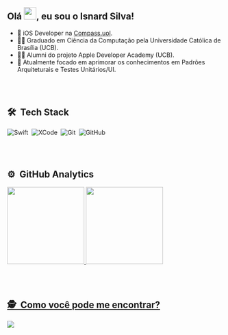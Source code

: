 ## Olá <img src="https://media.giphy.com/media/hvRJCLFzcasrR4ia7z/giphy.gif" width="29px">, eu sou o Isnard Silva!

- 🔭 iOS Developer na [Compass.uol](https://compass.uol).
- 🧑‍🎓 Graduado em Ciência da Computação pela Universidade Católica de Brasília (UCB).
- 👨‍💻 Alumni do projeto Apple Developer Academy (UCB).
- 🌱 Atualmente focado em aprimorar os conhecimentos em Padrões Arquiteturais e Testes Unitários/UI.

<br><br>

## 🛠 &nbsp;Tech Stack
![Swift](https://img.shields.io/badge/-Swift-05122A?style=flat&logo=swift)&nbsp;
![XCode](https://img.shields.io/badge/-Xcode-05122A?style=flat&logo=xcode)&nbsp;
![Git](https://img.shields.io/badge/-Git-05122A?style=flat&logo=git)&nbsp;
![GitHub](https://img.shields.io/badge/-GitHub-05122A?style=flat&logo=github)&nbsp;


<br><br>

## ⚙️ &nbsp;GitHub Analytics
<!-- 
 <div>
<a href="https://github.com/isnardsilva">
  <img height="180em" src="https://github-readme-stats-eight-theta.vercel.app/api?username=isnardsilva&show_icons=true&theme=algolia&count_private=true"/>
  <img height="180em" src="https://github-readme-stats-eight-theta.vercel.app/api/top-langs/?username=isnardsilva&layout=compact&langs_count=8&theme=algolia&include_all_commits=true&count_private=true"/>
</a>
</div> -->

<div>
  <a href="https://github.com/isnardsilva">
  <img height="180em" src="https://github-readme-stats.vercel.app/api?username=isnardsilva&show_icons=true&theme=dracula&include_all_commits=true&count_private=true"/>
  <img height="180em" src="https://github-readme-stats.vercel.app/api/top-langs/?username=isnardsilva&layout=compact&langs_count=7&theme=dracula"/>
</div>

<br><br>

## 🕵️ &nbsp;Como você pode me encontrar?
<div> 
  <a href="https://www.linkedin.com/in/isnardsilva" target="_blank"><img src="https://img.shields.io/badge/-LinkedIn-%230077B5?style=for-the-badge&logo=linkedin&logoColor=white" target="_blank"></a>
</div>
